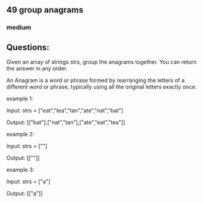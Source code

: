 ## 49 group anagrams
### medium 

## Questions:
Given an array of strings strs, group the anagrams together. You can return the answer in any order.

An Anagram is a word or phrase formed by rearranging the letters of a different word or phrase, typically using all the original letters exactly once.

example 1: 

Input: strs = ["eat","tea","tan","ate","nat","bat"]

Output: [["bat"],["nat","tan"],["ate","eat","tea"]]


example 2: 

Input: strs = [""]

Output: [[""]]

example 3: 

Input: strs = ["a"]

Output: [["a"]]
